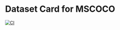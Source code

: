 # Dataset Card for MSCOCO

[![CI](https://github.com/shunk031/huggingface-datasets_MSCOCO/actions/workflows/ci.yaml/badge.svg)](https://github.com/shunk031/huggingface-datasets_MSCOCO/actions/workflows/ci.yaml)
